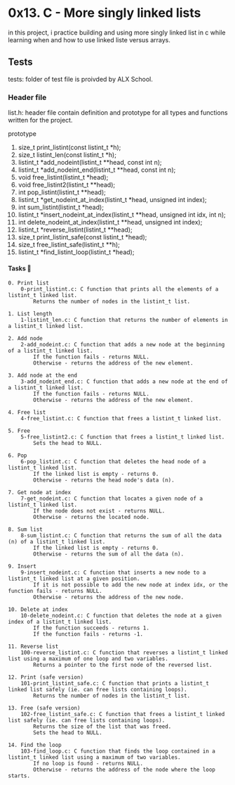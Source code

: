 # 0x13. C - More singly linked lists

in this project, i practice building and using more singly linked list in c while learning when and how to use linked liste versus arrays.

## Tests
tests: folder of test file is proivded by ALX School.

### Header file
list.h: header file contain definition and prototype for all types and functions written for the project.

prototype
1. size_t print_listint(const listint_t *h);
2. size_t listint_len(const listint_t *h);
3. listint_t *add_nodeint(listint_t **head, const int n);
4. listint_t *add_nodeint_end(listint_t **head, const int n);
5. void free_listint(listint_t *head);
6. void free_listint2(listint_t **head);
7. int pop_listint(listint_t **head);
8. listint_t *get_nodeint_at_index(listint_t *head, unsigned int index);
9. int sum_listint(listint_t *head);
10. listint_t *insert_nodeint_at_index(listint_t **head, unsigned int idx, int n);
11. int delete_nodeint_at_index(listint_t **head, unsigned int index);
12. listint_t *reverse_listint(listint_t **head);
13. size_t print_listint_safe(const listint_t *head);
14. size_t free_listint_safe(listint_t **h);
15. listint_t *find_listint_loop(listint_t *head);

#### Tasks 📃

    0. Print list
        0-print_listint.c: C function that prints all the elements of a listint_t linked list.
            Returns the number of nodes in the listint_t list.

    1. List length
        1-listint_len.c: C function that returns the number of elements in a listint_t linked list.

    2. Add node
        2-add_nodeint.c: C function that adds a new node at the beginning of a listint_t linked list.
            If the function fails - returns NULL.
            Otherwise - returns the address of the new element.

    3. Add node at the end
        3-add_nodeint_end.c: C function that adds a new node at the end of a listint_t linked list.
            If the function fails - returns NULL.
            Otherwise - returns the address of the new element.

    4. Free list
        4-free_listint.c: C function that frees a listint_t linked list.

    5. Free
        5-free_listint2.c: C function that frees a listint_t linked list.
            Sets the head to NULL.

    6. Pop
        6-pop_listint.c: C function that deletes the head node of a listint_t linked list.
            If the linked list is empty - returns 0.
            Otherwise - returns the head node's data (n).

    7. Get node at index
        7-get_nodeint.c: C function that locates a given node of a listint_t linked list.
            If the node does not exist - returns NULL.
            Otherwise - returns the located node.

    8. Sum list
        8-sum_listint.c: C function that returns the sum of all the data (n) of a listint_t linked list.
            If the linked list is empty - returns 0.
            Otherwise - returns the sum of all the data (n).

    9. Insert
        9-insert_nodeint.c: C function that inserts a new node to a listint_t linked list at a given position.
            If it is not possible to add the new node at index idx, or the function fails - returns NULL.
            Otherwise - returns the address of the new node.

    10. Delete at index
        10-delete_nodeint.c: C function that deletes the node at a given index of a listint_t linked list.
            If the function succeeds - returns 1.
            If the function fails - returns -1.

    11. Reverse list
        100-reverse_listint.c: C function that reverses a listint_t linked list using a maximum of one loop and two variables.
            Returns a pointer to the first node of the reversed list.

    12. Print (safe version)
        101-print_listint_safe.c: C function that prints a listint_t linked list safely (ie. can free lists containing loops).
            Returns the number of nodes in the listint_t list.

    13. Free (safe version)
        102-free_listint_safe.c: C function that frees a listint_t linked list safely (ie. can free lists containing loops).
            Returns the size of the list that was freed.
            Sets the head to NULL.

    14. Find the loop
        103-find_loop.c: C function that finds the loop contained in a listint_t linked list using a maximum of two variables.
            If no loop is found - returns NULL.
            Otherwise - returns the address of the node where the loop starts.

